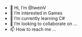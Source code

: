 - 👋 Hi, I’m @IweinV
- 👀 I’m interested in Games
- 🌱 I’m currently learning C#
- 💞️ I’m looking to collaborate on ...
- 📫 How to reach me ...

<!---
IweinV/IweinV is a ✨ special ✨ repository because its `README.md` (this file) appears on your GitHub profile.
You can click the Preview link to take a look at your changes.
--->
